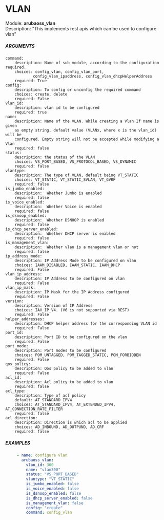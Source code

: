 # VLAN
Module: ****arubaoss_vlan****  
Description: "This implements rest apis which can be used to configure vlan"

##### ARGUMENTS
    command:
        description: Name of sub module, according to the configuration required.
        choices: config_vlan, config_vlan_port,
                config_vlan_ipaddress, config_vlan_dhcpHelperAddress
        required: True
    config:
        description: To config or unconfig the required command
        choices: create, delete
        required: False
    vlan_id:
        description: vlan id to be configured
        required: true
    name:
        description: Name of the VLAN. While creating a Vlan If name is given
        as empty string, default value (VLANx, where x is the vlan_id) will be
        configured. Empty string will not be accepted while modifying a Vlan
        required: false
    status:
        description: the status of the VLAN
        choices: VS_PORT_BASED, VS_PROTOCOL_BASED, VS_DYNAMIC
        required: false
    vlantype:
        description: The type of VLAN, default being VT_STATIC
        choices: VT_STATIC, VT_STATIC_SVLAN, VT_GVRP
        required: false
    is_jumbo_enabled:
        description:  Whether Jumbo is enabled
        required: false
    is_voice_enabled:
        description:  Whether Voice is enabled
        required: false
    is_dsnoop_enabled:
        description:  Whether DSNOOP is enabled
        required: false
    is_dhcp_server_enabled:
        description:  Whether DHCP server is enabled
        required: false
    is_management_vlan:
        description:  Whether vlan is a management vlan or not
        required: false
    ip_address_mode:
        description: IP Address Mode to be configured on vlan
        choices: IAAM_DISABLED, IAAM_STATIC, IAAM_DHCP
        required: False
    vlan_ip_address:
        description: IP Address to be configured on vlan
        required: False
    vlan_ip_mask:
        description: IP Mask for the IP Address configured
        required: False
    version:
        description: Version of IP Address
        choices: IAV_IP_V4. (V6 is not supported via REST)
        required: False
    helper_addresses:
        description: DHCP helper address for the corresponding VLAN id
        required: False
    port_id:
        description: Port ID to be configured on the vlan
        required: False
    port_mode:
        description: Port modes to be configured
        choices: POM_UNTAGGED, POM_TAGGED_STATIC, POM_FORBIDDEN
        required: False
    qos_policy:
        description: Qos policy to be added to vlan
        required: False
    acl_id:
        description: Acl policy to be added to vlan
        required: false
    acl_type:
        description: Type of acl policy
        default: AT_STANDARD_IPV4
        choices: AT_STANDARD_IPV4, AT_EXTENDED_IPV4, AT_CONNECTION_RATE_FILTER
        required: false
    acl_direction:
        description: Direction is which acl to be applied
        choices: AD_INBOUND, AD_OUTPUND, AD_CRF
        required: false

##### EXAMPLES
```YAML
     - name: configure vlan
       arubaoss_vlan:
         vlan_id: 300
         name: "vlan300"
         status: "VS_PORT_BASED"
         vlantype: "VT_STATIC"
         is_jumbo_enabled: false
         is_voice_enabled: false
         is_dsnoop_enabled: false
         is_dhcp_server_enabled: false
         is_management_vlan: false
         config: "create"
         command: config_vlan

```